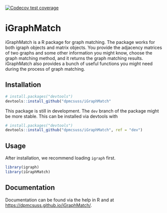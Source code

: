 <!-- badges: start -->
[![Codecov test coverage](https://codecov.io/gh/dpmcsuss/iGraphMatch/branch/master/graph/badge.svg)](https://codecov.io/gh/dpmcsuss/iGraphMatch?branch=master)
<!-- badges: end -->

<!-- [![Build Status](https://travis-ci.com/dpmcsuss/iGraphMatch.svg?branch=dev)](https://travis-ci.com/dpmcsuss/iGraphMatch) -->

# iGraphMatch

iGraphMatch is a R package for graph matching. The package works for both igraph objects and matrix objects. You provide the adjacency matrices of two graphs and some other information you might know, choose the graph matching method, and it returns the graph matching results. iGraphMatch also provides a bunch of useful functions you might need during the process of graph matching.

Installation
------------
``` r
# install.packages("devtools")
devtools::install_github("dpmcsuss/iGraphMatch"
```

This package is still in development. The `dev` branch of the package might be more stable. This can be installed via devtools with

``` r
# install.packages("devtools")
devtools::install_github("dpmcsuss/iGraphMatch", ref = "dev")
```

Usage
------------

After installation, we recommend loading `igraph` first.
``` r
library(igraph)
library(iGraphMatch)
``` 

Documentation
------------

Documentation can be found via the help in R and at https://dpmcsuss.github.io/iGraphMatch/.
